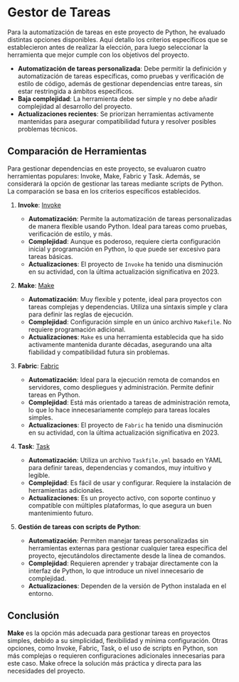# Gestor de Tareas

Para la automatización de tareas en este proyecto de Python, he evaluado distintas opciones disponibles.  Aquí detallo los criterios específicos que se establecieron antes de realizar la elección, para luego seleccionar la herramienta que mejor cumple con los objetivos del proyecto.  

- **Automatización de tareas personalizada**: Debe permitir la definición y automatización de tareas específicas, como pruebas y verificación de estilo de código, además de gestionar dependencias entre tareas, sin estar restringida a ámbitos específicos.   
- **Baja complejidad**: La herramienta debe ser simple y no debe añadir complejidad al desarrollo del proyecto. 
- **Actualizaciones recientes**: Se priorizan herramientas activamente mantenidas para asegurar compatibilidad futura y resolver posibles problemas técnicos.   

## Comparación de Herramientas

Para gestionar dependencias en este proyecto, se evaluaron cuatro herramientas populares: Invoke, Make, Fabric y Task. Además, se considerará la opción de gestionar las tareas mediante scripts de Python. La comparación se basa en los criterios específicos establecidos.

1. **Invoke**: 
   [Invoke](https://github.com/pyinvoke/invoke)  
   - **Automatización**: Permite la automatización de tareas personalizadas de manera flexible usando Python. Ideal para tareas como pruebas, verificación de estilo, y más.  
   - **Complejidad**: Aunque es poderoso, requiere cierta configuración inicial y programación en Python, lo que puede ser excesivo para tareas básicas. 
   - **Actualizaciones**: El proyecto de `Invoke` ha tenido una disminución en su actividad, con la última actualización significativa en 2023.  

2. **Make**: 
   [Make](https://github.com/mirror/make)  
   - **Automatización**: Muy flexible y potente, ideal para proyectos con tareas complejas y dependencias. Utiliza una sintaxis simple y clara para definir las reglas de ejecución.  
   - **Complejidad**: Configuración simple en un único archivo `Makefile`. No requiere programación adicional.  
   - **Actualizaciones**: `Make` es una herramienta establecida que ha sido activamente mantenida durante décadas, asegurando una alta fiabilidad y compatibilidad futura sin problemas.    

3. **Fabric**: 
   [Fabric](https://github.com/fabric/fabric)   
   - **Automatización**: Ideal para la ejecución remota de comandos en servidores, como despliegues y administración. Permite definir tareas en Python.  
   - **Complejidad**: Está más orientado a tareas de administración remota, lo que lo hace innecesariamente complejo para tareas locales simples.  
   - **Actualizaciones**: El proyecto de `Fabric` ha tenido una disminución en su actividad, con la última actualización significativa en 2023. 

4. **Task**: 
   [Task](https://github.com/go-task/task)   
   - **Automatización**: Utiliza un archivo `Taskfile.yml` basado en YAML para definir tareas, dependencias y comandos, muy intuitivo y legible. 
   - **Complejidad**: Es fácil de usar y configurar. Requiere la instalación de herramientas adicionales.  
   - **Actualizaciones**: Es un proyecto activo, con soporte continuo y compatible con múltiples plataformas, lo que asegura un buen mantenimiento futuro. 

5. **Gestión de tareas con scripts de Python**:  
   - **Automatización**: Permiten manejar tareas personalizadas sin herramientas externas para gestionar cualquier tarea específica del proyecto, ejecutándolos directamente desde la línea de comandos.  
   - **Complejidad**: Requieren aprender y trabajar directamente con la interfaz de Python, lo que introduce un nivel innecesario de complejidad.    
   - **Actualizaciones**: Dependen de la versión de Python instalada en el entorno.     
   
## Conclusión

**Make** es la opción más adecuada para gestionar tareas en proyectos simples, debido a su simplicidad, flexibilidad y mínima configuración. Otras opciones, como Invoke, Fabric, Task, o el uso de scripts en Python, son más complejas o requieren configuraciones adicionales innecesarias para este caso. Make ofrece la solución más práctica y directa para las necesidades del proyecto.